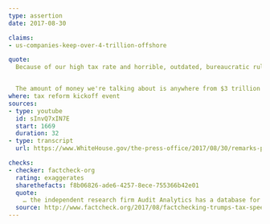 ```yaml
---
type: assertion
date: 2017-08-30

claims:
- us-companies-keep-over-4-trillion-offshore

quote:
  Because of our high tax rate and horrible, outdated, bureaucratic rules, large companies that do business overseas will often park their profits offshore to avoid paying a high United States tax if the money is brought back home. So they leave the money over there.


  The amount of money we're talking about is anywhere from $3 trillion to $5 trillion. Can you believe that?
where: tax reform kickoff event
sources:
- type: youtube
  id: sInvQ7xIN7E
  start: 1669
  duration: 32
- type: transcript
  url: https://www.WhiteHouse.gov/the-press-office/2017/08/30/remarks-president-trump-tax-reform-springfield-mo

checks:
- checker: factcheck-org
  rating: exaggerates
  sharethefacts: f8b06826-ade6-4257-8ece-755366b42e01
  quote:
    … the independent research firm Audit Analytics has a database for all companies that file with the Securities and Exchange Commission. Don Whalen, the firm’s director of research, told us that as of today, there were $2.8 trillion in corporate profits indefinitely reinvested.
  source: http://www.factcheck.org/2017/08/factchecking-trumps-tax-speech/
---
```

